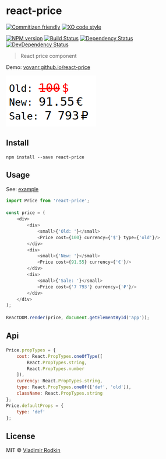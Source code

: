 # react-price

[![Commitizen friendly][commitizen-image]][commitizen-url]
[![XO code style][codestyle-image]][codestyle-url]

[![NPM version][npm-image]][npm-url]
[![Build Status][travis-image]][travis-url]
[![Dependency Status][depstat-image]][depstat-url]
[![DevDependency Status][depstat-dev-image]][depstat-dev-url]

> React price component

Demo: [vovanr.github.io/react-price][demo]

![](preview.png)

## Install

```
npm install --save react-price
```

## Usage
See: [example](example/app.jsx)

```js
import Price from 'react-price';

const price = (
    <div>
        <div>
            <small>{'Old: '}</small>
            <Price cost={100} currency={'$'} type={'old'}/>
        </div>
        <div>
            <small>{'New: '}</small>
            <Price cost={91.55} currency={'€'}/>
        </div>
        <div>
            <small>{'Sale: '}</small>
            <Price cost={'7 793'} currency={'₽'}/>
        </div>
    </div>
);

ReactDOM.render(price, document.getElementById('app'));
```

## Api

```js
Price.propTypes = {
    cost: React.PropTypes.oneOfType([
        React.PropTypes.string,
        React.PropTypes.number
    ]),
    currency: React.PropTypes.string,
    type: React.PropTypes.oneOf(['def', 'old']),
    className: React.PropTypes.string
};
Price.defaultProps = {
    type: 'def'
};
```

## License
MIT © [Vladimir Rodkin](https://github.com/VovanR)

[demo]: http://vovanr.github.io/react-price

[commitizen-url]: http://commitizen.github.io/cz-cli/
[commitizen-image]: https://img.shields.io/badge/commitizen-friendly-brightgreen.svg?style=flat-square

[codestyle-url]: https://github.com/sindresorhus/xo
[codestyle-image]: https://img.shields.io/badge/code_style-XO-5ed9c7.svg?style=flat-square

[npm-url]: https://npmjs.org/package/react-price
[npm-image]: https://img.shields.io/npm/v/react-price.svg?style=flat-square

[travis-url]: https://travis-ci.org/VovanR/react-price
[travis-image]: https://img.shields.io/travis/VovanR/react-price.svg?style=flat-square

[depstat-url]: https://david-dm.org/VovanR/react-price
[depstat-image]: https://david-dm.org/VovanR/react-price.svg?style=flat-square

[depstat-dev-url]: https://david-dm.org/VovanR/react-price
[depstat-dev-image]: https://david-dm.org/VovanR/react-price/dev-status.svg?style=flat-square

